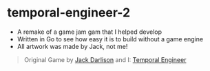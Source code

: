 # temporal-engineer-2
- A remake of a game jam gam that I helped develop
- Written in Go to see how easy it is to build without a game engine
- All artwork was made by Jack, not me!

> Original Game by [Jack Darlison](https://github.com/jackdarlison) and I: [Temporal Engineer](https://joshpattman.itch.io/temporal-engineer)